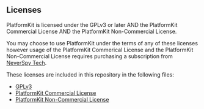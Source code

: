 ## Licenses
PlatformKit is licensed under the GPLv3 or later AND the PlatformKit Commercial License AND the PlatformKit Non-Commercial License.

You may choose to use PlatformKit under the terms of any of these licenses however usage of the PlatformKit Commerical License and
the PlatformKit Non-Commercial License requires purchasing a subscription from [NeverSpy Tech](https://neverspy.tech/platformkit).

These licenses are included in this repository in the following files:
* [GPLv3](/GPLv3_License.md)
* [PlatformKit Commercial License](/PlatformKit_Commercial_License.txt)
* [PlatformKit Non-Commercial License](/PlatformKit_Non-Commercial_License.txt)
